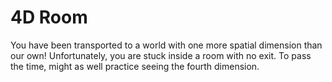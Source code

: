 # 4D Room
You have been transported to a world with one more spatial dimension than our own! Unfortunately, you are stuck inside a room with no exit. To pass the time, might as well practice seeing the fourth dimension.
